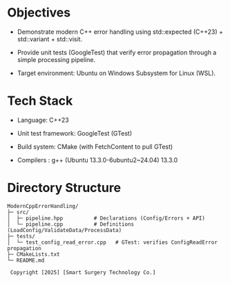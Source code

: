 # Objectives <br />

- Demonstrate modern C++ error handling using std::expected (C++23) + std::variant + std::visit. <br />

- Provide unit tests (GoogleTest) that verify error propagation through a simple processing pipeline. <br />

- Target environment: Ubuntu on Windows Subsystem for Linux (WSL). <br />

# Tech Stack <br />

- Language: C++23 <br />

- Unit test framework: GoogleTest (GTest) <br />

- Build system: CMake (with FetchContent to pull GTest) <br />

- Compilers : g++ (Ubuntu 13.3.0-6ubuntu2~24.04) 13.3.0 <br />

# Directory Structure <br />

```text
ModernCppErrorHandling/
├─ src/
│  ├─ pipeline.hpp          # Declarations (Config/Errors + API)
│  └─ pipeline.cpp          # Definitions (LoadConfig/ValidateData/ProcessData)
├─ tests/
│  └─ test_config_read_error.cpp   # GTest: verifies ConfigReadError propagation
├─ CMakeLists.txt
└─ README.md

 Copyright [2025] [Smart Surgery Technology Co.]
